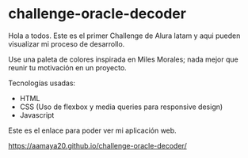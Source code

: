 # challenge-oracle-decoder

Hola a todos. Este es el primer Challenge de Alura latam y aqui pueden visualizar mi proceso de desarrollo.

Use una paleta de colores inspirada en Miles Morales; nada mejor que reunir tu motivación en un proyecto.

Tecnologías usadas:

* HTML
* CSS (Uso de flexbox y media queries para responsive design)
* Javascript

Este es el enlace para poder ver mi aplicación web.

https://aamaya20.github.io/challenge-oracle-decoder/
